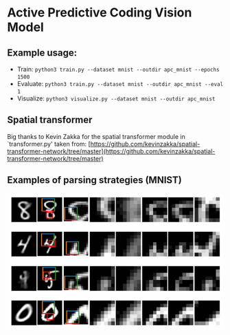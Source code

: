 # Active Predictive Coding Vision Model
## Example usage:
* Train: `python3 train.py --dataset mnist --outdir apc_mnist --epochs 1500`
* Evaluate: `python3 train.py --dataset mnist --outdir apc_mnist --eval 1`
* Visualize: `python3 visualize.py --dataset mnist --outdir apc_mnist`

## Spatial transformer
Big thanks to Kevin Zakka for the spatial transformer module in `transformer.py' taken from: [https://github.com/kevinzakka/spatial-transformer-network/tree/master](https://github.com/kevinzakka/spatial-transformer-network/tree/master)

## Examples of parsing strategies (MNIST)
![](https://raw.githubusercontent.com/gklezd/apc-vision/main/examples/example1.gif)
![](https://raw.githubusercontent.com/gklezd/apc-vision/main/examples/example2.gif)
![](https://raw.githubusercontent.com/gklezd/apc-vision/main/examples/example3.gif)
![](https://raw.githubusercontent.com/gklezd/apc-vision/main/examples/example4.gif)
